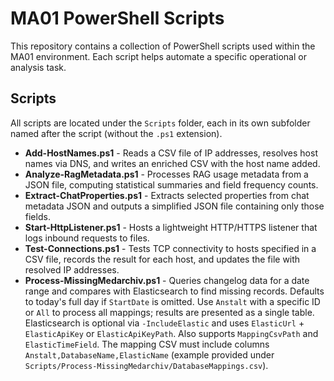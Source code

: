 # MA01 PowerShell Scripts

This repository contains a collection of PowerShell scripts used within the MA01 environment. Each script helps automate a specific operational or analysis task.

## Scripts

All scripts are located under the `Scripts` folder, each in its own subfolder named after the script (without the `.ps1` extension).

- **Add-HostNames.ps1** - Reads a CSV file of IP addresses, resolves host names via DNS, and writes an enriched CSV with the host name added.
- **Analyze-RagMetadata.ps1** - Processes RAG usage metadata from a JSON file, computing statistical summaries and field frequency counts.
- **Extract-ChatProperties.ps1** - Extracts selected properties from chat metadata JSON and outputs a simplified JSON file containing only those fields.
- **Start-HttpListener.ps1** - Hosts a lightweight HTTP/HTTPS listener that logs inbound requests to files.
- **Test-Connections.ps1** - Tests TCP connectivity to hosts specified in a CSV file, records the result for each host, and updates the file with resolved IP addresses.
- **Process-MissingMedarchiv.ps1** - Queries changelog data for a date range and compares with Elasticsearch to find missing records. Defaults to today's full day if `StartDate` is omitted. Use `Anstalt` with a specific ID or `All` to process all mappings; results are presented as a single table. Elasticsearch is optional via `-IncludeElastic` and uses `ElasticUrl` + `ElasticApiKey` or `ElasticApiKeyPath`. Also supports `MappingCsvPath` and `ElasticTimeField`. The mapping CSV must include columns `Anstalt,DatabaseName,ElasticName` (example provided under `Scripts/Process-MissingMedarchiv/DatabaseMappings.csv`).
